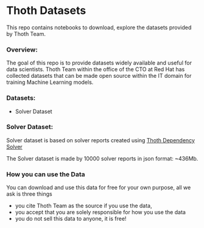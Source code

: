 # Thoth Datasets

This repo contains notebooks to download, explore the datasets provided by Thoth Team.

### Overview:

The goal of this repo is to provide datasets widely available and useful for data scientists.
Thoth Team within the office of the CTO at Red Hat has collected datasets that can be made open source within the IT domain for training Machine Learning models.

### Datasets:

- Solver Dataset


### Solver Dataset:

Solver dataset is based on solver reports created using [Thoth Dependency Solver](https://github.com/thoth-station/solver)

The Solver dataset is made by 10000 solver reports in json format: ~436Mb.


### How you can use the Data

You can download and use this data for free for your own purpose, all we ask is three things

- you cite Thoth Team as the source if you use the data,
- you accept that you are solely responsible for how you use the data
- you do not sell this data to anyone, it is free!